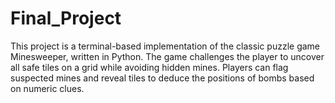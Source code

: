 # Final_Project
This project is a terminal-based implementation of the classic puzzle game Minesweeper, written in Python. The game challenges the player to uncover all safe tiles on a grid while avoiding hidden mines. Players can flag suspected mines and reveal tiles to deduce the positions of bombs based on numeric clues.
